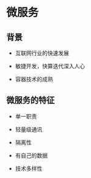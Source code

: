 # 微服务

## 背景
  
* 互联网行业的快速发展

* 敏捷开发，快算迭代深入人心

* 容器技术的成熟


## 微服务的特征

 * 单一职责
 
 * 轻量级通讯
 
 * 隔离性
 
 * 有自己的数据
 
 * 技术多样性
